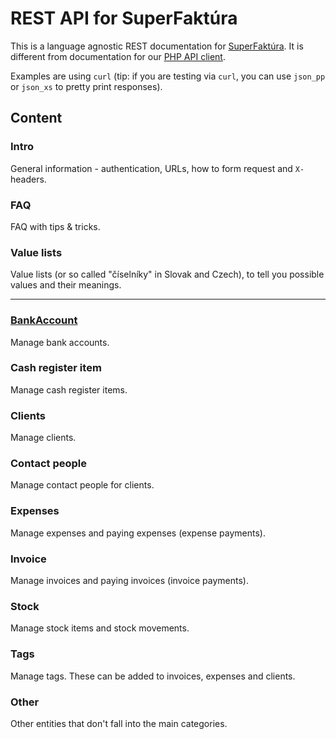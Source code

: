 # REST API for SuperFaktúra

This is a language agnostic REST documentation for [SuperFaktúra](https://www.superfaktura.sk).
It is different from documentation for our [PHP API client](https://github.com/superfaktura/apiclient).

Examples are using `curl` (tip: if you are testing via `curl`, you can use `json_pp` or `json_xs` to pretty print responses).


## Content


### Intro

General information - authentication, URLs, how to form request and `X-`headers.


### FAQ

FAQ with tips & tricks.


### Value lists

Value lists (or so called "číselníky" in Slovak and Czech), to tell you possible values and their meanings.


- - - - - - - - - - - - - - - - - - - - - - - - - - - - - - - - - - - - - - - - - - - - - - - - - - - - - - - - - - - - 


### [BankAccount](bank-account.md)

Manage bank accounts.


### Cash register item

Manage cash register items.


### Clients

Manage clients.


### Contact people

Manage contact people for clients.


### Expenses

Manage expenses and paying expenses (expense payments).


### Invoice

Manage invoices and paying invoices (invoice payments).


### Stock

Manage stock items and stock movements.


### Tags

Manage tags. These can be added to invoices, expenses and clients.


### Other

Other entities that don't fall into the main categories.
